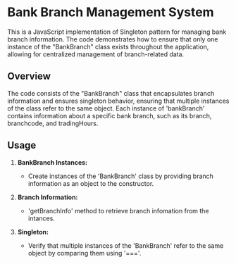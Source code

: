 # Bank Branch Management System

This is a JavaScript implementation of Singleton pattern for managing bank branch information. The code demonstrates how to ensure that only one instance of the "BankBranch" class exists throughout the application, allowing for centralized management of branch-related data.

## Overview

The code consists of the "BankBranch" class that encapsulates branch information and ensures singleton behavior, ensuring that multiple instances of the class refer to the same object. Each instance of 'bankBranch' contains information about a specific bank branch, such as its branch, branchcode, and tradingHours.

## Usage

1. **BankBranch Instances:**
    - Create instances of the 'BankBranch' class by providing branch information as an object to the constructor.

2. **Branch Information:**
    - 'getBranchInfo' method to retrieve branch infomation from the intances.

3. **Singleton:**
    - Verify that multiple instances of the 'BankBranch' refer to the same object by comparing them using '==='.